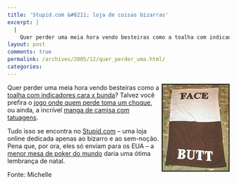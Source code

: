 ```yaml
---
title: 'Stupid.com &#8211; loja de coisas bizarras'
excerpt: |
  |
    Quer perder uma meia hora vendo besteiras como a toalha com indicadores cara x bunda? Talvez você prefira o jogo onde quem perde toma um choque, ou ainda, a incrível manga de camisa com tatuagens. Tudo isso se encontra no...
layout: post
comments: true
permalink: /archives/2005/12/quer_perder_uma.html/
categories:
---
```

<img title="toalha onde a metade branca diz 'face' e a metade marrom diz 'butt', para você nunca confundir qual região usa para enxugar o quê" src="/archives/img/facebutt-1.jpg" width="150" height="196" align="right" style="margin-left:2px" border="2" />Quer perder uma meia hora vendo besteiras como a [toalha com indicadores cara x bunda][1]? Talvez você prefira o [jogo onde quem perde toma um choque][2], ou ainda, a incrível [manga de camisa com tatuagens][3].

Tudo isso se encontra no [Stupid.com][4] &#8211; uma loja online dedicada apenas ao bizarro e ao sem-noção. Pena que, por ora, eles só enviam para os EUA &#8211; a [menor mesa de poker do mundo][5] daria uma ótima lembrança de natal.

Fonte: Michelle

 [1]: http://www.stupid.com/stat/BTFC.html
 [2]: http://www.stupid.com/stat/REAC.html
 [3]: http://www.stupid.com/stat/TSLV.html
 [4]: http://www.stupid.com
 [5]: http://www.stupid.com/stat/PKRK.html
